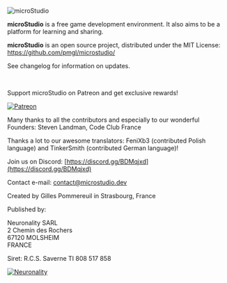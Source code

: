 ![microStudio](/img/microstudiologo.svg "microStudio")

**microStudio** is a free game development environment. It also aims to be a platform for learning and sharing.

**microStudio** is an open source project, distributed under the MIT License: https://github.com/pmgl/microstudio/

See changelog for information on updates.

<br />

Support microStudio on Patreon and get exclusive rewards!

<a href="https://www.patreon.com/microstudiodev" target="_blank"><img src="/img/patreon.png" title="Patreon" alt="Patreon" style="width: auto"></a>

Many thanks to all the contributors and especially to our wonderful Founders: Steven Landman, Code Club France

Thanks a lot to our awesome translators: FeniXb3 (contributed Polish language) and TinkerSmith (contributed German language)!

<i class="fab fa-discord"></i> Join us on Discord: [https://discord.gg/BDMqjxd](https://discord.gg/BDMqjxd)

<i class="fa fa-envelope"></i> Contact e-mail: [contact@microstudio.dev](mailto:contact@microstudio.dev)

Created by Gilles Pommereuil in Strasbourg, France

Published by:

Neuronality SARL<br/>
2 Chemin des Rochers<br/>
67120 MOLSHEIM<br/>
FRANCE

Siret: R.C.S. Saverne TI 808 517 858<br/>

[![Neuronality](/img/neuronality.svg "Neuronality")](https://www.neuronality.com)
